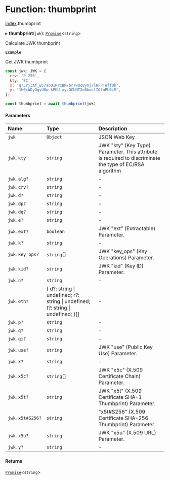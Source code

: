 # Function: thumbprint

[index](../modules/index.md).thumbprint

▸ **thumbprint**(`jwk`): [`Promise`]( https://developer.mozilla.org/en-US/docs/Web/JavaScript/Reference/Global_Objects/Promise )<`string`\>

Calculate JWK thumbprint

**`Example`**

Get JWK thumbprint

```js
const jwk: JWK = {
  crv: 'P-256',
  kty: 'EC',
  x: 'qrJrj3Af_B57sbOIRrcBM7br7wOc8ynj7lHFPTeffUk',
  y: '1H0cWDyGgvU8w-kPKU_xycOCUNT2o0bwslIQtnPU6iM',
};

const thumbprint = await thumbprint(jwk)

```

#### Parameters

| Name | Type | Description |
| :------ | :------ | :------ |
| `jwk` | `Object` | JSON Web Key |
| `jwk.kty` | `string` | JWK "kty" (Key Type) Parameter. This attribute is required to discriminate the type of EC/RSA algorithm |
| `jwk.alg?` | `string` | - |
| `jwk.crv?` | `string` | - |
| `jwk.d?` | `string` | - |
| `jwk.dp?` | `string` | - |
| `jwk.dq?` | `string` | - |
| `jwk.e?` | `string` | - |
| `jwk.ext?` | `boolean` | JWK "ext" (Extractable) Parameter. |
| `jwk.k?` | `string` | - |
| `jwk.key_ops?` | `string`[] | JWK "key_ops" (Key Operations) Parameter. |
| `jwk.kid?` | `string` | JWK "kid" (Key ID) Parameter. |
| `jwk.n?` | `string` | - |
| `jwk.oth?` | { d?: string \| undefined; r?: string \| undefined; t?: string \| undefined; }[] | - |
| `jwk.p?` | `string` | - |
| `jwk.q?` | `string` | - |
| `jwk.qi?` | `string` | - |
| `jwk.use?` | `string` | JWK "use" (Public Key Use) Parameter. |
| `jwk.x?` | `string` | - |
| `jwk.x5c?` | `string`[] | JWK "x5c" (X.509 Certificate Chain) Parameter. |
| `jwk.x5t?` | `string` | JWK "x5t" (X.509 Certificate SHA-1 Thumbprint) Parameter. |
| `jwk.x5t#S256?` | `string` | "x5t#S256" (X.509 Certificate SHA-256 Thumbprint) Parameter. |
| `jwk.x5u?` | `string` | JWK "x5u" (X.509 URL) Parameter. |
| `jwk.y?` | `string` | - |

#### Returns

[`Promise`]( https://developer.mozilla.org/en-US/docs/Web/JavaScript/Reference/Global_Objects/Promise )<`string`\>
